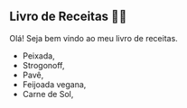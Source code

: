 ## Livro de Receitas :man_cook:

Olá! Seja bem vindo ao meu livro de receitas.

- Peixada,
- Strogonoff, 
- Pavê,
- Feijoada vegana,
- Carne de Sol,